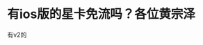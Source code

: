 # 有ios版的星卡免流吗？各位黄宗泽


有v2的<img id="aimg_pvqVP" onclick="zoom(this, this.src, 0, 0, 0)" class="zoom" src="https://cdn.jsdelivr.net/gh/hishis/forum-master/public/images/patch.gif" onmouseover="img_onmouseoverfunc(this)" onload="thumbImg(this)" border="0" alt="" />
